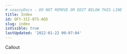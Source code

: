 ```yaml
---
# snazzyDocs - DO NOT REMOVE OR EDIT BELOW THIS LINE
title: Index
id: QFY-31I-07S-AQ5
slug: index
isVisible: true
lastUpdated: '2022-01-22 00:07:04'
---
```

<div class="sd-callout" data-callout-type="tip">Callout</div>